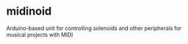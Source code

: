 # midinoid
Arduino-based unit for controlling solenoids and other peripherals for musical projects with MIDI 
